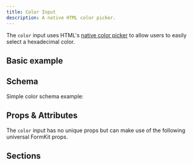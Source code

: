 ```yaml
---
title: Color Input
description: A native HTML color picker.
---
```


<InputPageHero title="Color"></InputPageHero>

<page-toc></page-toc>

The `color` input uses HTML's [native color picker](https://developer.mozilla.org/en-US/docs/Web/HTML/Element/input/color) to allow users to easily select a hexadecimal color.

## Basic example

<example
  name="Color input"
  file="/_content/examples/color/color-base.vue">
</example>

## Schema

Simple color schema example:

<example
name="Schema"
:min-height="550"
file="_content/examples/color/color-schema.vue"></example>

## Props & Attributes

The `color` input has no unique props but can make use of the following universal
FormKit props.

<reference-table>
</reference-table>

## Sections

<section-keys-intro></section-keys-intro>

<div>
  <formkit-input-diagram
    label-content="Favorite color"
    input-content="Color selector here"
    help-content="Select your favorite color."
    message-content="Only primary colors allowed."
    prefix-icon-content="🎨"
    suffix-icon-content="👍"
  >
  </formkit-input-diagram>
</div>

<reference-table type="sectionKeys" primary="section-key">
</reference-table>
